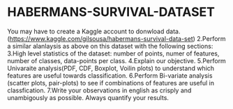 # HABERMANS-SURVIVAL-DATASET
You may have to create a Kaggle account to donwload data. (https://www.kaggle.com/gilsousa/habermans-survival-data-set) 2.Perform a similar alanlaysis as above on this dataset with the following sections: 3.High level statistics of the dataset: number of points, numer of features, number of classes, data-points per class. 4.Explain our objective. 5.Perform Univaraite analysis(PDF, CDF, Boxplot, Voilin plots) to understand which features are useful towards classification. 6.Perform Bi-variate analysis (scatter plots, pair-plots) to see if combinations of features are useful in classfication. 7.Write your observations in english as crisply and unambigously as possible. Always quantify your results.
